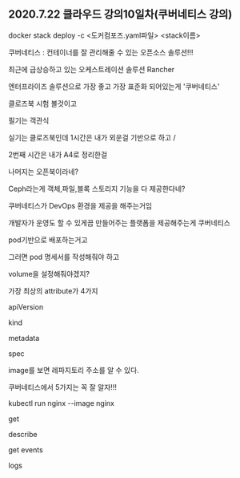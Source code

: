 ## 2020.7.22 클라우드 강의10일차(쿠버네티스 강의)





docker stack deploy -c <도커컴포즈.yaml파일> <stack이름>



쿠버네티스 : 컨테이너를 잘 관리해줄 수 있는 오픈소스 솔루션!!!



최근에 급상승하고 있는 오케스트레이션 솔루션 Rancher



엔터프라이즈 솔루션으로 가장 좋고 가장 표준화 되어있는게 '쿠버네티스'





클로즈북 시험 볼것이고

필기는 객관식

실기는 클로즈북인데 1시간은 내가 외운걸 기반으로 하고 / 

2번째 시간은 내가 A4로 정리한걸

나머지는 오픈북이라네?



Ceph라는게 객체,파일,블록 스토리지 기능을 다 제공한다네?



쿠버네티스가 DevOps 환경을 제공을 해주는거임

개발자가 운영도 할 수 있게끔 만들어주는 플랫폼을 제공해주는게 쿠버네티스 

pod기반으로 배포하는거고

그러면 pod 명세서를 작성해줘야 하고

volume을 설정해줘야겠지?



가장 최상의 attribute가 4가지

apiVersion

kind

metadata

spec





image를 보면 레파지토리 주소를 알 수 있다.





쿠버네티스에서 5가지는 꼭 잘 알자!!!

kubectl run nginx --image nginx

get

describe

get events

logs

